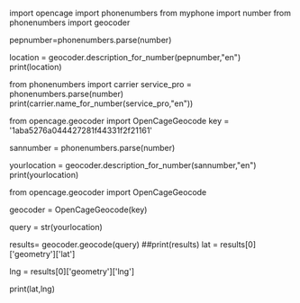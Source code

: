 import opencage
import phonenumbers
from myphone import number
from phonenumbers import geocoder

pepnumber=phonenumbers.parse(number)

location = geocoder.description_for_number(pepnumber,"en")
print(location)


from phonenumbers import carrier
service_pro = phonenumbers.parse(number)
print(carrier.name_for_number(service_pro,"en"))

from opencage.geocoder import OpenCageGeocode
key = '1aba5276a044427281f44331f2f21161'

sannumber = phonenumbers.parse(number)

yourlocation = geocoder.description_for_number(sannumber,"en")
print(yourlocation)

from opencage.geocoder import OpenCageGeocode

geocoder = OpenCageGeocode(key)

query = str(yourlocation)

results= geocoder.geocode(query)
##print(results)
lat = results[0]['geometry']['lat']

lng = results[0]['geometry']['lng']

print(lat,lng)



##
